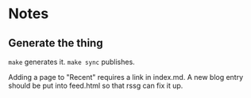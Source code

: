 # Notes

## Generate the thing

`make` generates it. `make sync` publishes.

Adding a page to "Recent" requires a link in index.md. A new blog entry should be put into feed.html so that rssg can fix it up.
